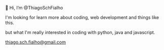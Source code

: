 👋 Hi, I’m @ThiagoSchFialho

I'm looking for learn more about coding, web development and things like this.

but what I'm really interested in coding with python, java and javascript.

thiago.sch.fialho@gmail.com
<!---
ThiagoSchFialho/ThiagoSchFialho is a ✨ special ✨ repository because its `README.md` (this file) appears on your GitHub profile.
You can click the Preview link to take a look at your changes.
--->
